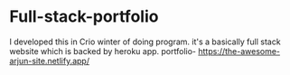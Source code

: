 # Full-stack-portfolio
I developed this in Crio winter of doing program. it's a basically full stack website which is backed by heroku app.
portfolio- https://the-awesome-arjun-site.netlify.app/

